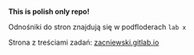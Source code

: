 **This is polish only repo!**

Odnośniki do stron znajdują się w podfloderach `lab x`

Strona z treściami zadań: [zacniewski.gitlab.io](https://zacniewski.gitlab.io/teaching/2020-internet-apps/)
